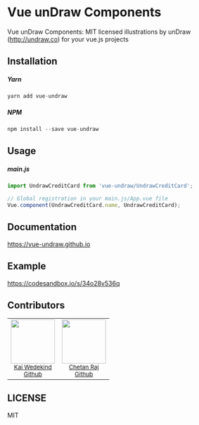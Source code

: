 # Vue unDraw Components

Vue unDraw Components: MIT licensed illustrations by unDraw (http://undraw.co) for your vue.js projects

## Installation

##### Yarn
```javascript
yarn add vue-undraw
```

##### NPM
```javascript
npm install --save vue-undraw
```

## Usage

##### main.js

```javascript
import UndrawCreditCard from 'vue-undraw/UndrawCreditCard';
```

```javascript
// Global registration in your main.js/App.vue file
Vue.component(UndrawCreditCard.name, UndrawCreditCard);
```

## Documentation

https://vue-undraw.github.io

## Example

https://codesandbox.io/s/34o28v536q

## Contributors

<table>
  <tr>
    <td align="center">
      <img src="https://avatars0.githubusercontent.com/u/12070900?v=4&s=460" width="100px;"/><br />
      <sub>
        <a href="https://www.kaiwedekind.com/" target="_blank">Kai Wedekind</a><br>
        <a href="https://github.com/KaiWedekind" target="_blank">Github</a>
      </sub>
    </td>
    <td align="center">
      <img src="https://avatars3.githubusercontent.com/u/1386629?s=460&v=4&s=460" width="100px;"/><br />
      <sub>
        <a href="http://chetanraj.in" target="_blank">Chetan Raj</a><br>
        <a href="https://github.com/chetanraj" target="_blank">Github</a>
      </sub>
    </td>
  <tr>
</table>

## LICENSE

MIT
